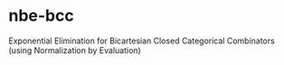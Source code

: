 # nbe-bcc
Exponential Elimination for Bicartesian Closed Categorical Combinators (using Normalization by Evaluation)
